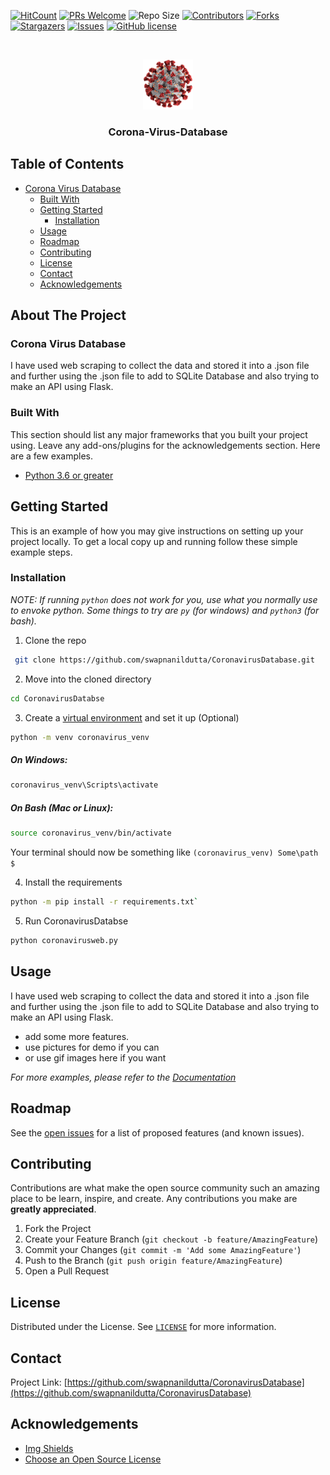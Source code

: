 [![HitCount](https://hits.dwyl.com/swapnanildutta/CoronavirusDatabase.svg)](https://hits.dwyl.com/swapnanildutta/CoronavirusDatabase)
[![PRs Welcome](https://img.shields.io/badge/PRs-welcome-brightgreen.svg?style=flat-square)](https://makeapullrequest.com)
![Repo Size](https://img.shields.io/github/repo-size/swapnanildutta/CoronavirusDatabase)
[![Contributors][contributors-shield]][contributors-url]
[![Forks][forks-shield]][forks-url]
[![Stargazers][stars-shield]][stars-url]
[![Issues][issues-shield]][issues-url]
[![GitHub license](https://img.shields.io/github/license/swapnanildutta/CoronavirusDatabase)](https://github.com/swapnanildutta/CoronavirusDatabase)

<!-- PROJECT LOGO -->
<br />
<p align="center">
  <a href="https://github.com/swapnanildutta/CoronavirusDatabase">
    <img src="assets/logo-readme.png" alt="Logo" width="80" height="80">
  </a>
  <h3 align="center">Corona-Virus-Database</h3>
</p>

<!-- TABLE OF CONTENTS -->

## Table of Contents

- [Corona Virus Database](#corona-virus-database)
    - [Built With](#built-with)
  - [Getting Started](#getting-started)
    - [Installation](#installation)
  - [Usage](#usage)
  - [Roadmap](#roadmap)
  - [Contributing](#contributing)
  - [License](#license)
  - [Contact](#contact)
  - [Acknowledgements](#acknowledgements)

<!-- ABOUT THE PROJECT -->

## About The Project

### Corona Virus Database

I have used web scraping to collect the data and stored it into a .json file and further using the .json file to add to SQLite Database and also trying to make an API using Flask.

### Built With

This section should list any major frameworks that you built your project using. Leave any add-ons/plugins for the acknowledgements section. Here are a few examples.

- [Python 3.6 or greater](https://www.python.org/)

<!-- GETTING STARTED -->

## Getting Started

This is an example of how you may give instructions on setting up your project locally.
To get a local copy up and running follow these simple example steps.

### Installation
*NOTE: If running `python` does not work for you, use what you normally use to envoke python. Some things to try are `py` (for windows) and `python3` (for bash).*
1. Clone the repo

```sh
 git clone https://github.com/swapnanildutta/CoronavirusDatabase.git
```

2. Move into the cloned directory

```sh
cd CoronavirusDatabse
```

3. Create a [virtual environment](https://docs.python.org/3/tutorial/venv.html) and set it up (Optional)
```sh
python -m venv coronavirus_venv
```
##### On Windows:
```sh
coronavirus_venv\Scripts\activate
```
##### On Bash (Mac or Linux):
```sh
source coronavirus_venv/bin/activate
```
Your terminal should now be something like `(coronavirus_venv) Some\path $`

4. Install the requirements
```sh
python -m pip install -r requirements.txt`
```
5. Run CoronavirusDatabse
```sh
python coronavirusweb.py
```

## Usage

I have used web scraping to collect the data and stored it into a .json file and further using the .json file to add to SQLite Database and also trying to make an API using Flask.

- add some more features.
- use pictures for demo if you can
- or use gif images here if you want

<!-- Here you can add documentation link for the more user-understanble -->

_For more examples, please refer to the [Documentation]()_

<!-- ROADMAP -->

## Roadmap

See the [open issues](https://github.com/swapnanildutta/CoronavirusDatabase) for a list of proposed features (and known issues).

<!-- CONTRIBUTING -->

## Contributing

Contributions are what make the open source community such an amazing place to be learn, inspire, and create. Any contributions you make are **greatly appreciated**.

1. Fork the Project
2. Create your Feature Branch (`git checkout -b feature/AmazingFeature`)
3. Commit your Changes (`git commit -m 'Add some AmazingFeature'`)
4. Push to the Branch (`git push origin feature/AmazingFeature`)
5. Open a Pull Request

<!-- LICENSE -->

## License

<!-- Here you can add license link  -->

Distributed under the License. See [`LICENSE`](https://choosealicense.com/licenses/mit/) for more information.

<!-- CONTACT -->

## Contact

Project Link: [https://github.com/swapnanildutta/CoronavirusDatabase](https://github.com/swapnanildutta/CoronavirusDatabase)

<!-- ACKNOWLEDGEMENTS -->

## Acknowledgements

- [Img Shields](https://shields.io)
- [Choose an Open Source License](https://choosealicense.com)

<!-- MARKDOWN LINKS & IMAGES -->
<!-- https://www.markdownguide.org/basic-syntax/#reference-style-links -->

[contributors-shield]: https://img.shields.io/github/contributors/swapnanildutta/CoronavirusDatabase.svg?style=flat
[contributors-url]: https://github.com/swapnanildutta/CoronavirusDatabase/graphs/contributors
[forks-shield]: https://img.shields.io/github/forks/swapnanildutta/CoronavirusDatabase.svg?style=flat
[forks-url]: https://github.com/swapnanildutta/CoronavirusDatabase/network/members
[stars-shield]: https://img.shields.io/github/stars/swapnanildutta/CoronavirusDatabase.svg?style=flat
[stars-url]: https://github.com/swapnanildutta/CoronavirusDatabase/stargazers
[issues-shield]: https://img.shields.io/github/issues/swapnanildutta/CoronavirusDatabase.svg?style=flat
[issues-url]: https://github.com/swapnanildutta/CoronavirusDatabase/issues
